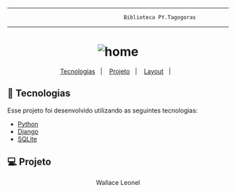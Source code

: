 -----------------------------------------------------------------------------------------------------------------------------------------------------
                                         Biblioteca PY.Tagogoras  
                                                     
-----------------------------------------------------------------------------------------------------------------------------------------------------                                                     
                                                     
<h1 align="center">
    <img alt="home" title="home" src="https://raw.githubusercontent.com/wallaceleonel/py/main/son_blog/media/banner.png" />
</h1>

<p align="center">
  <a href="#rocket-tecnologias">Tecnologias</a>&nbsp;&nbsp;&nbsp;|&nbsp;&nbsp;&nbsp;
  <a href="#-projeto">Projeto</a>&nbsp;&nbsp;&nbsp;|&nbsp;&nbsp;&nbsp;
  <a href="#-layout">Layout</a>&nbsp;&nbsp;&nbsp;|&nbsp;&nbsp;&nbsp;
 


<br>
  
## 🚀 Tecnologias

Esse projeto foi desenvolvido utilizando as seguintes tecnologias:

- [Python](https://www.python.org/)
- [Django](https://www.djangoproject.com/)
- [SQLite](https://www.sqlite.org/index.html)


## 💻 Projeto
  
  
                                          
                                          
 <p align="center">Wallace Leonel </p>
 
